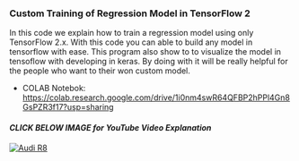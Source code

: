 ### Custom Training of Regression Model in TensorFlow 2

In this code we explain how to train a regression model using only TensorFlow 2.x. With this code you can able to build any model in tensorflow with ease. This program also show to to visualize the model in tensoflow with developing in keras. By doing with it will be really helpful for the people who want to their won custom model.

- COLAB Notebok: https://colab.research.google.com/drive/1i0nm4swR64QFBP2hPPl4Gn8GsPZR3f17?usp=sharing
#### *CLICK BELOW IMAGE for YouTube Video Explanation*

[![Audi R8](https://i.postimg.cc/d3zb1gYp/Linear-Regression-Gradient-Descent.png)](https://www.youtube.com/watch?v=D9zT0DU8m34&list=PLC3dwsznxb3IzbjgoNdnurf5SixQakdAz&index=3 "Gradient Descent")
